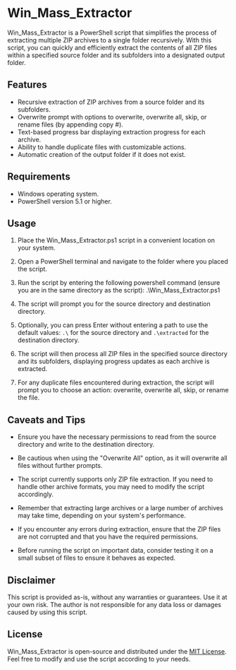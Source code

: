 # Win_Mass_Extractor

Win_Mass_Extractor is a PowerShell script that simplifies the process of extracting multiple ZIP archives to a single folder recursively. With this script, you can quickly and efficiently extract the contents of all ZIP files within a specified source folder and its subfolders into a designated output folder.

## Features

- Recursive extraction of ZIP archives from a source folder and its subfolders.
- Overwrite prompt with options to overwrite, overwrite all, skip, or rename files (by appending copy #).
- Text-based progress bar displaying extraction progress for each archive.
- Ability to handle duplicate files with customizable actions.
- Automatic creation of the output folder if it does not exist.

## Requirements

- Windows operating system.
- PowerShell version 5.1 or higher.

## Usage

1. Place the Win_Mass_Extractor.ps1 script in a convenient location on your system.

2. Open a PowerShell terminal and navigate to the folder where you placed the script.

3. Run the script by entering the following powershell command (ensure you are in the same directory as the script): .\Win_Mass_Extractor.ps1


4. The script will prompt you for the source directory and destination directory.

5. Optionally, you can press Enter without entering a path to use the default values: `.\` for the source directory and `.\extracted` for the destination directory.

6. The script will then process all ZIP files in the specified source directory and its subfolders, displaying progress updates as each archive is extracted.

7. For any duplicate files encountered during extraction, the script will prompt you to choose an action: overwrite, overwrite all, skip, or rename the file.

## Caveats and Tips

- Ensure you have the necessary permissions to read from the source directory and write to the destination directory.

- Be cautious when using the "Overwrite All" option, as it will overwrite all files without further prompts.

- The script currently supports only ZIP file extraction. If you need to handle other archive formats, you may need to modify the script accordingly.

- Remember that extracting large archives or a large number of archives may take time, depending on your system's performance.

- If you encounter any errors during extraction, ensure that the ZIP files are not corrupted and that you have the required permissions.

- Before running the script on important data, consider testing it on a small subset of files to ensure it behaves as expected.

## Disclaimer

This script is provided as-is, without any warranties or guarantees. Use it at your own risk. The author is not responsible for any data loss or damages caused by using this script.

## License

Win_Mass_Extractor is open-source and distributed under the [MIT License](LICENSE). Feel free to modify and use the script according to your needs.

